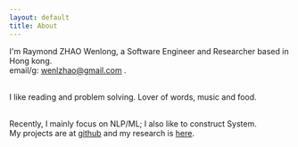 ```yaml
---
layout: default
title: About
---
```

I'm Raymond ZHAO Wenlong, a Software Engineer and Researcher based in Hong kong.   
email/g: wenlzhao@gmail.com .   
<br> 
  
I like reading and problem solving.  Lover of words, music and food.  
<br> 

Recently, I mainly focus on NLP/ML;  I also like to construct System.  
My projects are at [github](https://github.com/muyun) and my research is [here](http://muyun.github.io/research/).  
<br>


